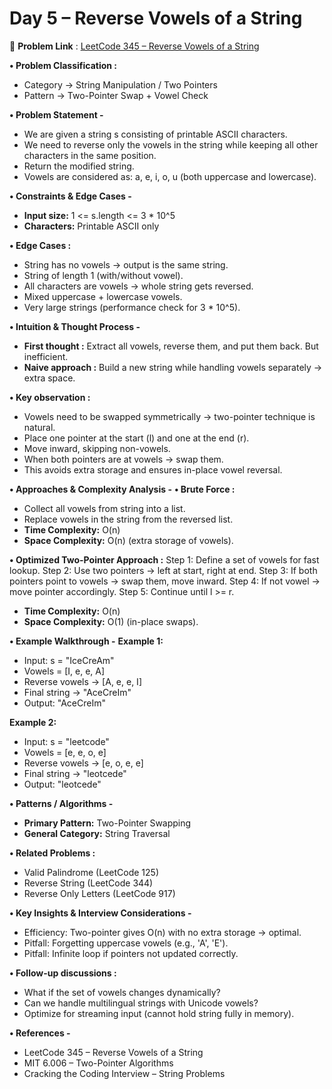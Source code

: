 # Day 5 – Reverse Vowels of a String
🔗 **Problem Link** : [ LeetCode 345 – Reverse Vowels of a String ]( https://leetcode.com/problems/reverse-vowels-of-a-string/ )

**• Problem Classification :**
*  Category → String Manipulation / Two Pointers
*  Pattern → Two-Pointer Swap + Vowel Check

**• Problem Statement -**
*  We are given a string s consisting of printable ASCII characters.
*  We need to reverse only the vowels in the string while keeping all other characters in the same position.
*  Return the modified string.
*  Vowels are considered as: a, e, i, o, u (both uppercase and lowercase).

**• Constraints & Edge Cases -**
* **Input size:** 1 <= s.length <= 3 * 10^5
* **Characters:** Printable ASCII only

**• Edge Cases :**
* String has no vowels → output is the same string.
* String of length 1 (with/without vowel).
* All characters are vowels → whole string gets reversed.
* Mixed uppercase + lowercase vowels.
* Very large strings (performance check for 3 * 10^5).

**• Intuition & Thought Process -**
* **First thought :** Extract all vowels, reverse them, and put them back. But inefficient.
* **Naive approach :** Build a new string while handling vowels separately → extra space.

**• Key observation :**
* Vowels need to be swapped symmetrically → two-pointer technique is natural.
* Place one pointer at the start (l) and one at the end (r).
* Move inward, skipping non-vowels.
* When both pointers are at vowels → swap them.
* This avoids extra storage and ensures in-place vowel reversal.

**• Approaches & Complexity Analysis -**
**• Brute Force :**
* Collect all vowels from string into a list.
* Replace vowels in the string from the reversed list.
* **Time Complexity:** O(n)
* **Space Complexity:** O(n) (extra storage of vowels).

**• Optimized Two-Pointer Approach :**
Step 1: Define a set of vowels for fast lookup.
Step 2: Use two pointers → left at start, right at end.
Step 3: If both pointers point to vowels → swap them, move inward.
Step 4: If not vowel → move pointer accordingly.
Step 5: Continue until l >= r.
* **Time Complexity:** O(n)
* **Space Complexity:** O(1) (in-place swaps).

**• Example Walkthrough -**
**Example 1:**
* Input: s = "IceCreAm"
* Vowels = [I, e, e, A]
* Reverse vowels → [A, e, e, I]
* Final string → "AceCreIm"
* Output: "AceCreIm"

**Example 2:**
* Input: s = "leetcode"
* Vowels = [e, e, o, e]
* Reverse vowels → [e, o, e, e]
* Final string → "leotcede"
* Output: "leotcede"

**• Patterns / Algorithms -**
* **Primary Pattern:** Two-Pointer Swapping
* **General Category:** String Traversal

**• Related Problems :**
* Valid Palindrome (LeetCode 125)
* Reverse String (LeetCode 344)
* Reverse Only Letters (LeetCode 917)

**• Key Insights & Interview Considerations -**
* Efficiency: Two-pointer gives O(n) with no extra storage → optimal.
* Pitfall: Forgetting uppercase vowels (e.g., 'A', 'E').
* Pitfall: Infinite loop if pointers not updated correctly.

**• Follow-up discussions :**
* What if the set of vowels changes dynamically?
* Can we handle multilingual strings with Unicode vowels?
* Optimize for streaming input (cannot hold string fully in memory).

**• References -**
* LeetCode 345 – Reverse Vowels of a String
* MIT 6.006 – Two-Pointer Algorithms
* Cracking the Coding Interview – String Problems